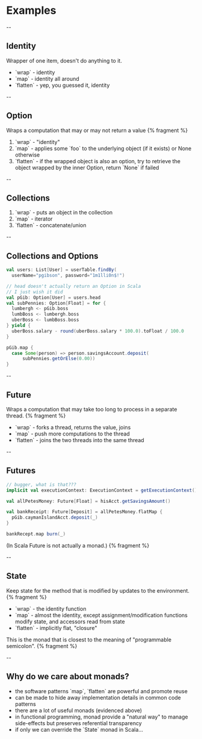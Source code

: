 # Examples

--

## Identity

Wrapper of one item, doesn't do anything to it.

<ul>
<li class="fragment">
`wrap` - identity
</li>

<li class="fragment">
`map` - identity all around
</li>

<li class="fragment">
`flatten` - yep, you guessed it, identity
</li>
</ul>

--

## Option

Wraps a computation that may or may not return a value {% fragment %}

<ol>
<li class="fragment">
`wrap` - "identity"
</li>

<li class="fragment">
`map` - applies some `foo` to the underlying object (if it exists)
or None otherwise
</li>

<li class="fragment">
`flatten` - if the wrapped object is also an option, try to retrieve
the object wrapped by the inner Option, return `None` if failed
</li>
</ol>

--

## Collections

<ol>
<li class="fragment">
`wrap` - puts an object in the collection
</li>

<li class="fragment">
`map` - iterator
</li>
<li class="fragment">
`flatten` - concatenate/union
</li>

</ol>

--

## Collections and Options

```scala
val users: List[User] = userTable.findBy(
  userName="pgibson", password="1m1lli0n$!")

// head doesn't actually return an Option in Scala
// I just wish it did
val pGib: Option[User] = users.head
val subPennies: Option[Float] = for {
  lumbergh <- pGib.boss
  lumbBoss <- lumbergh.boss
  uberBoss <- lumbBoss.boss
} yield {
  uberBoss.salary - round(uberBoss.salary * 100.0).toFloat / 100.0
}

pGib.map {
  case Some(person) => person.savingsAccount.deposit(
      subPennies.getOrElse(0.00))
}
```

--

## Future

Wraps a computation that may take too long to process in a separate
thread. {% fragment %}

<ul>
<li class="fragment">
`wrap` - forks a thread, returns the value, joins
</li>

<li class="fragment">
`map` - push more computations to the thread
</li>

<li class="fragment">
`flatten` - joins the two threads into the same thread
</li>
</ul>

--

## Futures

```scala
// bugger, what is that???
implicit val executionContext: ExecutionContext = getExecutionContext()

val allPetesMoney: Future[Float] = hisAcct.getSavingsAmount()

val bankReceipt: Future[Deposit] = allPetesMoney.flatMap {
  pGib.caymanIslandAcct.deposit(_)
}

bankRecept.map burn(_)
```

(In Scala Future is not actually a monad.) {% fragment %}

--

## State

Keep state for the method that is modified by updates to the
environment. {% fragment %}

<ul>
<li class="fragment">
`wrap` - the identity function
</li>

<li class="fragment">
`map` - almost the identity, except assignment/modification
functions modify state, and accessors read from state
</li>

<li class="fragment">
`flatten` - implicitly flat, "closure"
</li>
</ul>

This is the monad that is closest to the meaning of
"programmable semicolon". {% fragment %}

--

## Why do we care about monads?

<ul>
<li class="fragment">
the software patterns `map`, `flatten` are powerful
and promote reuse
</li>

<li class="fragment">
can be made to hide away implementation details in common
code patterns
</li>

<li class="fragment">
there are a lot of useful monads (evidenced above)
</li>

<li class="fragment">
in functional programming, monad provide a "natural way"
to manage side-effects but preserves referential transparency
</li>

<li class="fragment">
if only we can override the `State` monad in Scala...
</li>
</ul>
